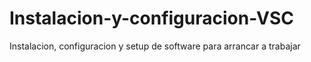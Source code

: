 # Instalacion-y-configuracion-VSC
Instalacion, configuracion y setup de software para arrancar a trabajar
